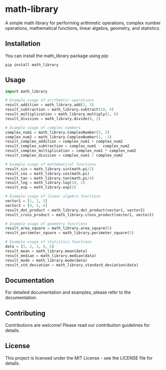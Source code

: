 # math-library

A simple math library for performing arithmetic operations, complex number operations, mathematical functions, linear algebra, geometry, and statistics.

## Installation

You can install the math_library package using pip:

```terminal
pip install math_library
```

## Usage

```python
import math_library

# Example usage of arithmetic operations
result_addition = math_library.add(3, 5)
result_subtraction = math_library.subtract(10, 4)
result_multiplication = math_library.multiply(2, 6)
result_division = math_library.divide(8, 2)

# Example usage of complex numbers
complex_num1 = math_library.ComplexNumber(3, 2)
complex_num2 = math_library.ComplexNumber(1, -1)
result_complex_addition = complex_num1 + complex_num2
result_complex_subtraction = complex_num1 - complex_num2
result_complex_multiplication = complex_num1 * complex_num2
result_complex_division = complex_num1 / complex_num2

# Example usage of mathematical functions
result_sin = math_library.sin(math.pi/2)
result_cos = math_library.cos(math.pi)
result_tan = math_library.tan(math.pi/4)
result_log = math_library.log(10, 2)
result_exp = math_library.exp(2)

# Example usage of linear algebra functions
vector1 = [1, 2, 3]
vector2 = [4, 5, 6]
result_dot_product = math_library.dot_product(vector1, vector2)
result_cross_product = math_library.cross_product(vector1, vector2)

# Example usage of geometry functions
result_area_square = math_library.area_square(5)
result_perimeter_square = math_library.perimeter_square(5)

# Example usage of statistics functions
data = [1, 2, 3, 4, 5]
result_mean = math_library.mean(data)
result_median = math_library.median(data)
result_mode = math_library.mode(data)
result_std_deviation = math_library.standard_deviation(data)
```

## Documentation

For detailed documentation and examples, please refer to the documentation.

## Contributing

Contributions are welcome! Please read our contribution guidelines for details.

## License

This project is licensed under the MIT License - see the LICENSE file for details.